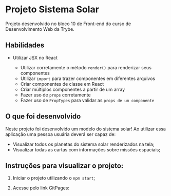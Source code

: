 # Projeto Sistema Solar
Projeto desenvolvido no bloco 10 de Front-end do curso de Desenvolvimento Web da Trybe.


## Habilidades

* Utilizar JSX no React

  * Utilizar corretamente o método `render()` para renderizar seus componentes
  * Utilizar `import` para trazer componentes em diferentes arquivos
  * Criar componentes de classe em React
  * Criar múltiplos componentes a partir de um array
  * Fazer uso de `props` corretamente
  * Fazer uso de `PropTypes` para validar as `props de um componente`


## O que foi desenvolvido

Neste projeto foi desenvolvido um modelo do sistema solar! Ao utilizar essa aplicação uma pessoa usuária deverá ser capaz de:

  * Visualizar todos os planetas do sistema solar renderizados na tela;
  * Visualizar todas as cartas com informações sobre missões espaciais; 


## Instruções para visualizar o projeto:

1. Iniciar o projeto utilizando o `npm start`;

2. Acesse pelo link GitPages: 